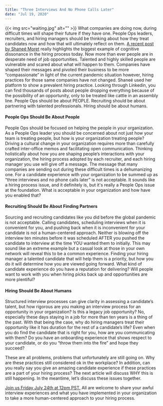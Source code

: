 ```yaml
---
title: "Three Interviews And No Phone Calls Later"
date: "Jul 19, 2020"
---
```

{{< img src="waiting.jpg" alt="" >}}
What companies are doing now, during difficult times will shape their future if they have one.  People Ops leaders, recruiters, and hiring managers should be thinking about how they treat candidates now and how that will ultimately reflect on them.  [A recent post by Shaneé Moret](https://www.linkedin.com/posts/shaneemoret_shaneemoret-linkedin-hiringmanagers-activity-6686637799602458624-Jt28) really highlights the biggest example of cognitive dissonance in the hiring process today.  Now more than ever people are in desperate need of job opportunities.  Talented and highly skilled people are vulnerable and scared about what will happen to them.  Companies have shaped their messages and pivoted their business to be more “compassionate” in light of the current pandemic situation however, hiring practices for those same companies have not changed.  Shaneé used her platform to show a prevalent hiring practice.  Looking through Linkedin, you can find thousands of posts about people dropping everything because of the possibility of an opportunity, only to be treated like cattle in an assembly line.  People Ops should be about PEOPLE.  Recruiting should be about partnering with talented professionals.  Hiring should be about humans.  

#### People Ops Should Be About People
People Ops should be focused on helping the people in your organization.  As a People Ops leader you should be concerned about not just how your team is treating people, but how is your organization treating people?  Driving a cultural change in your organization requires more than carefully crafted inter-office memos and facilitating open communication.  Thinking holistically about how you are shaping people’s interactions with your organization, the hiring process adopted by each recruiter, and each hiring manager you use will give off a message.  The message that many companies are sending out during these difficult times is a dehumanizing one.  For a candidate experience with your organization to be summed up as “three interviews and no phone calls later” is not acceptable.  It sounds like a hiring process issue, and it definitely is, but it's really a People Ops issue at the foundation.   What is acceptable in your organization and how have you enabled that?

#### Recruiting Should Be About Finding Partners
Sourcing and recruiting candidates like you did before the global pandemic is not acceptable.  Calling candidates, scheduling interviews when it is convenient for you, and pushing back when it is inconvenient for your candidate is not a human-centered approach.  Neither is blowing off the interview ten minutes before it was scheduled AFTER you pushed the candidate to interview at the time YOU wanted them to initially.  This may sound like an extreme example but a casual look at those in your own network will reveal this to be a common experience.  Finding your hiring manager a talented candidate that will help them is a priority, but how you do it will determine how you are viewed going forward.  What kind of candidate experience do you have a reputation for delivering?  Will people want to work with you when hiring picks back up and opportunities are more plentiful? 

#### Hiring Should Be About Humans
Structured interview processes can give clarity in assessing a candidate’s talent, but how rigorous are you making an interview process for an opportunity in your organization?  Is this a legacy job opportunity?  No, especially these days staying in a job for more than ten years is a thing of the past.  With that being the case, why do hiring managers treat their opportunity like it has duration for the rest of a candidate’s life?   Even when you do find the candidate that is right for you, how are you communicating with them?  Do you have an onboarding experience that shows respect to your candidate, or do you “throw them into the fire” and hope they succeed?  

These are all problems, problems that unfortunately are still going on.  Why are these practices still considered ok in the workplace?  In addition, can you really say you give an amazing candidate experience if these practices are a part of your hiring process?  The next article will discuss WHY this is still happening.  In the meantime, let’s discuss these issues together.

[Join us Friday July 24th at 12pm PST.](https://us02web.zoom.us/webinar/register/WN_ij45RFCeTeeVI0AuMTLUig)  All are welcome to share your awful interview experiences and what you have implemented in your organization to take a more human-centered approach to your hiring process. 